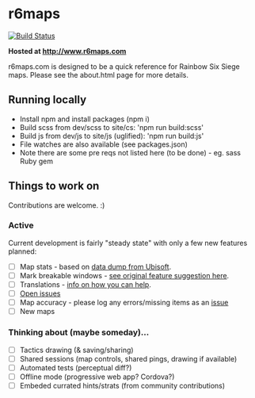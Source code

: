 # r6maps
[![Build Status](https://travis-ci.org/capajon/r6maps.svg?branch=master)](https://travis-ci.org/capajon/r6maps)

**Hosted at http://www.r6maps.com**

r6maps.com is designed to be a quick reference for Rainbow Six Siege maps.  Please see the about.html page for more details.

## Running locally
- Install npm and install packages (npm i)
- Build scss from dev/scss to site/cs: 'npm run build:scss'
- Build js from dev/js to site/js (uglified): 'npm run build:js'
- File watches are also available (see packages.json)
- Note there are some pre reqs not listed here (to be done) - eg. sass Ruby gem

## Things to work on
Contributions are welcome. :)

### Active
Current development is fairly "steady state" with only a few new features planned:
- [ ] Map stats - based on [data dump from Ubisoft](https://rainbow6.ubisoft.com/siege/en-us/news/152-293696-16/introduction-to-the-data-peek-velvet-shell-statistics).
- [ ] Mark breakable windows - [see original feature suggestion here](https://github.com/capajon/r6maps/issues/89).
- [ ] Translations - [info on how you can help](http://www.r6maps.com/about/translations-help.html).
- [ ] [Open issues](https://github.com/capajon/r6maps/issues)
- [ ] Map accuracy - please log any errors/missing items as an [issue](https://github.com/capajon/r6maps/issues)
- [ ] New maps

### Thinking about (maybe someday)...
- [ ] Tactics drawing (& saving/sharing)
- [ ] Shared sessions (map controls, shared pings, drawing if available)
- [ ] Automated tests (perceptual diff?)
- [ ] Offline mode (progressive web app? Cordova?)
- [ ] Embeded currated hints/strats (from community contributions)
